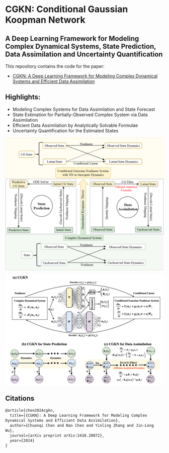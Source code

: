 # CGKN: Conditional Gaussian Koopman Network

## A Deep Learning Framework for Modeling Complex Dynamical Systems, State Prediction, Data Assimilation and Uncertainty Quantification

This repository contains the code for the paper:
- [CGKN: A Deep Learning Framework for Modeling Complex Dynamical Systems and Efficient Data Assimilation
](https://arxiv.org/abs/2410.20072)

## Highlights:
- Modeling Complex Systems for Data Assimilation and State Forecast
- State Estimation for Partially-Observed Complex System via Data Assimilation
- Efficient Data Assimilation by Analytically Solvable Formulae
- Uncertainty Quantification for the Estimated States

<p align="center">
<img align="middle" src="./assets/CGKN(SchematicDiagram1).png" alt="SchematicDiagram" width="1000"  />
</p>

<p align="center">
<img align="middle" src="./assets/CGKN(SchematicDiagram2).png" alt="SchematicDiagram" width="1000"  />
</p>


## Citations
```
@article{chen2024cgkn,
  title={{CGKN}: A Deep Learning Framework for Modeling Complex Dynamical Systems and Efficient Data Assimilation},
  author={Chuanqi Chen and Nan Chen and Yinling Zhang and Jin-Long Wu},
  journal={arXiv preprint arXiv:2410.20072},
  year={2024}
}

```
